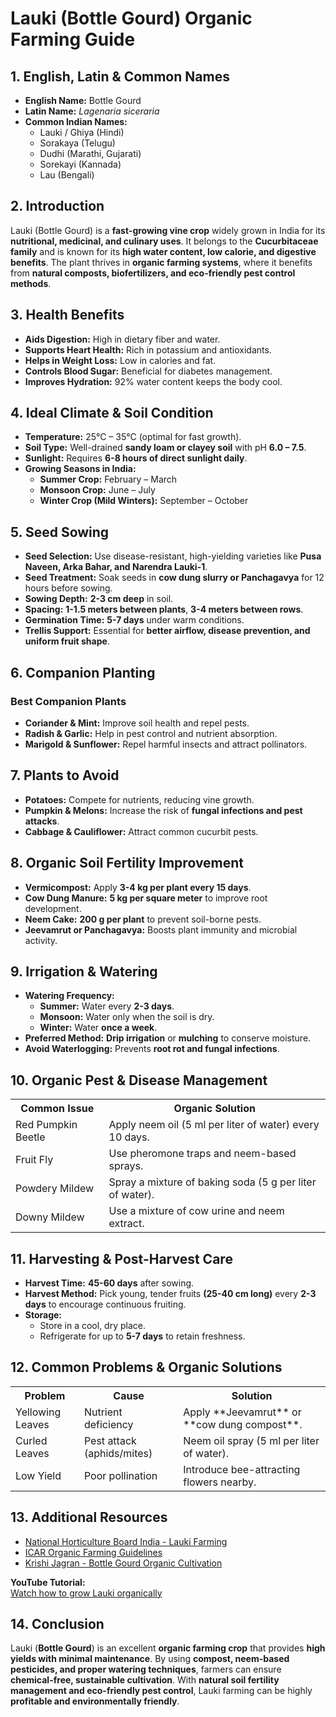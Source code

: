 # Lauki (Bottle Gourd) Organic Farming Guide  

## 1. English, Latin & Common Names  
- **English Name:** Bottle Gourd  
- **Latin Name:** *Lagenaria siceraria*  
- **Common Indian Names:**  
  - Lauki / Ghiya (Hindi)  
  - Sorakaya (Telugu)  
  - Dudhi (Marathi, Gujarati)  
  - Sorekayi (Kannada)  
  - Lau (Bengali)  

## 2. Introduction  
Lauki (Bottle Gourd) is a **fast-growing vine crop** widely grown in India for its **nutritional, medicinal, and culinary uses**. It belongs to the **Cucurbitaceae family** and is known for its **high water content, low calorie, and digestive benefits**. The plant thrives in **organic farming systems**, where it benefits from **natural composts, biofertilizers, and eco-friendly pest control methods**.

## 3. Health Benefits  
- **Aids Digestion:** High in dietary fiber and water.  
- **Supports Heart Health:** Rich in potassium and antioxidants.  
- **Helps in Weight Loss:** Low in calories and fat.  
- **Controls Blood Sugar:** Beneficial for diabetes management.  
- **Improves Hydration:** 92% water content keeps the body cool.  

## 4. Ideal Climate & Soil Condition  
- **Temperature:** 25°C – 35°C (optimal for fast growth).  
- **Soil Type:** Well-drained **sandy loam or clayey soil** with pH **6.0 – 7.5**.  
- **Sunlight:** Requires **6-8 hours of direct sunlight daily**.  
- **Growing Seasons in India:**  
  - **Summer Crop:** February – March  
  - **Monsoon Crop:** June – July  
  - **Winter Crop (Mild Winters):** September – October  

## 5. Seed Sowing  
- **Seed Selection:** Use disease-resistant, high-yielding varieties like **Pusa Naveen, Arka Bahar, and Narendra Lauki-1**.  
- **Seed Treatment:** Soak seeds in **cow dung slurry or Panchagavya** for 12 hours before sowing.  
- **Sowing Depth:** **2-3 cm deep** in soil.  
- **Spacing:** **1-1.5 meters between plants**, **3-4 meters between rows**.  
- **Germination Time:** **5-7 days** under warm conditions.  
- **Trellis Support:** Essential for **better airflow, disease prevention, and uniform fruit shape**.  

## 6. Companion Planting  
### Best Companion Plants  
- **Coriander & Mint:** Improve soil health and repel pests.  
- **Radish & Garlic:** Help in pest control and nutrient absorption.  
- **Marigold & Sunflower:** Repel harmful insects and attract pollinators.  

## 7. Plants to Avoid  
- **Potatoes:** Compete for nutrients, reducing vine growth.  
- **Pumpkin & Melons:** Increase the risk of **fungal infections and pest attacks**.  
- **Cabbage & Cauliflower:** Attract common cucurbit pests.  

## 8. Organic Soil Fertility Improvement  
- **Vermicompost:** Apply **3-4 kg per plant every 15 days**.  
- **Cow Dung Manure:** **5 kg per square meter** to improve root development.  
- **Neem Cake:** **200 g per plant** to prevent soil-borne pests.  
- **Jeevamrut or Panchagavya:** Boosts plant immunity and microbial activity.  

## 9. Irrigation & Watering  
- **Watering Frequency:**  
  - **Summer:** Water every **2-3 days**.  
  - **Monsoon:** Water only when the soil is dry.  
  - **Winter:** Water **once a week**.  
- **Preferred Method:** **Drip irrigation** or **mulching** to conserve moisture.  
- **Avoid Waterlogging:** Prevents **root rot and fungal infections**.  

## 10. Organic Pest & Disease Management  

<table>  
<tr>  
<th>Common Issue</th>  
<th>Organic Solution</th>  
</tr>  
<tr>  
<td>Red Pumpkin Beetle</td>  
<td>Apply neem oil (5 ml per liter of water) every 10 days.</td>  
</tr>  
<tr>  
<td>Fruit Fly</td>  
<td>Use pheromone traps and neem-based sprays.</td>  
</tr>  
<tr>  
<td>Powdery Mildew</td>  
<td>Spray a mixture of baking soda (5 g per liter of water).</td>  
</tr>  
<tr>  
<td>Downy Mildew</td>  
<td>Use a mixture of cow urine and neem extract.</td>  
</tr>  
</table>  

## 11. Harvesting & Post-Harvest Care  
- **Harvest Time:** **45-60 days** after sowing.  
- **Harvest Method:** Pick young, tender fruits **(25-40 cm long)** every **2-3 days** to encourage continuous fruiting.  
- **Storage:**  
  - Store in a cool, dry place.  
  - Refrigerate for up to **5-7 days** to retain freshness.  

## 12. Common Problems & Organic Solutions  

<table>  
<tr>  
<th>Problem</th>  
<th>Cause</th>  
<th>Solution</th>  
</tr>  
<tr>  
<td>Yellowing Leaves</td>  
<td>Nutrient deficiency</td>  
<td>Apply **Jeevamrut** or **cow dung compost**.</td>  
</tr>  
<tr>  
<td>Curled Leaves</td>  
<td>Pest attack (aphids/mites)</td>  
<td>Neem oil spray (5 ml per liter of water).</td>  
</tr>  
<tr>  
<td>Low Yield</td>  
<td>Poor pollination</td>  
<td>Introduce bee-attracting flowers nearby.</td>  
</tr>  
</table>  

## 13. Additional Resources  
- [National Horticulture Board India - Lauki Farming](http://nhb.gov.in)  
- [ICAR Organic Farming Guidelines](https://icar.org.in)  
- [Krishi Jagran - Bottle Gourd Organic Cultivation](https://www.krishijagran.com)  

**YouTube Tutorial:**  
[Watch how to grow Lauki organically](https://www.youtube.com/watch?v=xyz123)  

## 14. Conclusion  
Lauki (**Bottle Gourd**) is an excellent **organic farming crop** that provides **high yields with minimal maintenance**. By using **compost, neem-based pesticides, and proper watering techniques**, farmers can ensure **chemical-free, sustainable cultivation**. With **natural soil fertility management and eco-friendly pest control**, Lauki farming can be highly **profitable and environmentally friendly**.
